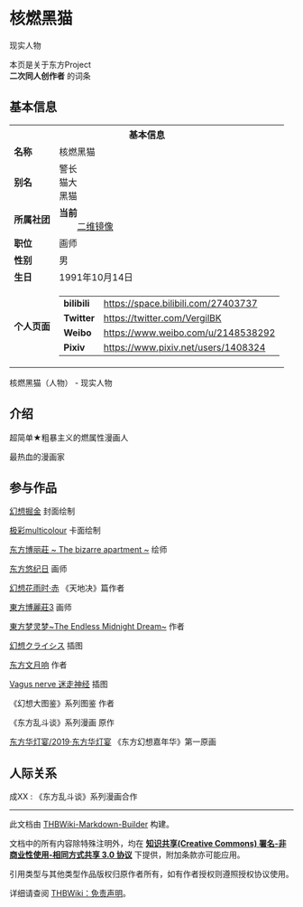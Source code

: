 # 核燃黑猫

<!-- source html: G:\repos\THBWiki-Markdown-Builder\THBWikiMarkdown\Temp\main\2\21\ns0%3A%E6%A0%B8%E7%87%83%E9%BB%91%E7%8C%AB.html -->

现实人物

本页是关于东方Project  
 **二次同人创作者** 的词条
## 基本信息

<table><tbody><tr><th colspan="3">基本信息</th></tr><tr><td class="label"><b>名称</b></td><td> 核燃黑猫 </td></tr><tr><td class="label"><b>别名</b></td><td>警长<br>猫大<br>黑猫</td></tr><tr><td class="label"><b>所属社团</b></td><td><b>当前</b><div style="margin-left:2em;"><a href="./弐維鏡像.md" title="弐維鏡像" unred="">二维镜像</a></div></td></tr><tr><td class="label"><b>职位</b></td><td>画师</td></tr><tr><td class="label"><b>性别</b></td><td>男</td></tr><tr><td class="label"><b>生日</b></td><td>1991年10月14日</td></tr><tr><td class="label"><b>个人页面</b></td><td><table border="0" cellspacing="0" cellpadding="0"><tbody><tr><td><b>bilibili</b></td><td><a rel="nofollow" class="external free" href="https://space.bilibili.com/27403737">https://space.bilibili.com/27403737</a></td></tr><tr><td><b>Twitter</b></td><td><a rel="nofollow" class="external free" href="https://twitter.com/VergilBK">https://twitter.com/VergilBK</a></td></tr><tr><td><b>Weibo</b></td><td><a rel="nofollow" class="external free" href="https://www.weibo.com/u/2148538292">https://www.weibo.com/u/2148538292</a></td></tr><tr><td><b>Pixiv</b></td><td><a rel="nofollow" class="external free" href="https://www.pixiv.net/users/1408324">https://www.pixiv.net/users/1408324</a></td></tr></tbody></table></td></tr></tbody></table>

核燃黑猫（人物） - 现实人物
## 介绍
  
超简单★粗暴主义的燃属性漫画人  

最热血的漫画家
  

## 参与作品
  
[幻想掘金](./幻想掘金.md) 封面绘制  

[极彩multicolour](./极彩multicolour.md) 卡面绘制  

[东方博丽莊 ~ The bizarre apartment ~](./东方博丽莊_~_The_bizarre_apartment_~.md) 绘师  

[东方悠纪日](./东方悠纪日.md) 画师  

[幻想花雨时·赤](./幻想花雨时·赤.md) 《天地决》篇作者  

[東方博麗莊3](./東方博麗莊3.md) 画师  

[東方梦灵梦~The Endless Midnight Dream~](./東方梦灵梦~The_Endless_Midnight_Dream~.md) 作者  

[幻想クライシス](./幻想クライシス.md) 插图  

[东方文月响](./东方文月响.md) 作者  

[Vagus nerve 迷走神经](./Vagus_nerve_迷走神经.md) 插图  

《幻想大图鉴》系列图鉴 作者  

《东方乱斗谈》系列漫画 原作  

  
  
  
[东方华灯宴/2019·东方华灯宴](./东方华灯宴-2019·东方华灯宴.md) 《东方幻想嘉年华》第一原画
  

## 人际关系
成XX
: 《东方乱斗谈》系列漫画合作





---

此文档由 [THBWiki-Markdown-Builder](https://github.com/Delsin-Yu/THBWiki-Markdown-Builder) 构建。

文档中的所有内容除特殊注明外，均在 [**知识共享(Creative Commons) 署名-非商业性使用-相同方式共享 3.0 协议**](https://creativecommons.org/licenses/by-sa/3.0/deed.zh-hans) 下提供，附加条款亦可能应用。

引用类型与其他类型作品版权归原作者所有，如有作者授权则遵照授权协议使用。

详细请查阅 [THBWiki：免责声明](https://thbwiki.cc/THBWiki:%E5%85%8D%E8%B4%A3%E5%A3%B0%E6%98%8E)。

